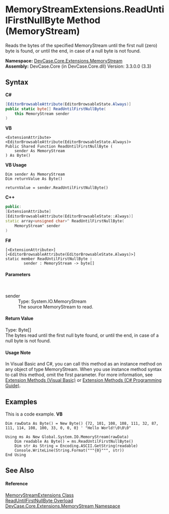 # MemoryStreamExtensions.ReadUntilFirstNullByte Method (MemoryStream)
 

Reads the bytes of the specified MemoryStream until the first null (zero) byte is found, or until the end, in case of a null byte is not found.

**Namespace:**&nbsp;<a href="N_DevCase_Core_Extensions_MemoryStream">DevCase.Core.Extensions.MemoryStream</a><br />**Assembly:**&nbsp;DevCase.Core (in DevCase.Core.dll) Version: 3.3.0.0 (3.3)

## Syntax

**C#**<br />
``` C#
[EditorBrowsableAttribute(EditorBrowsableState.Always)]
public static byte[] ReadUntilFirstNullByte(
	this MemoryStream sender
)
```

**VB**<br />
``` VB
<ExtensionAttribute>
<EditorBrowsableAttribute(EditorBrowsableState.Always)>
Public Shared Function ReadUntilFirstNullByte ( 
	sender As MemoryStream
) As Byte()
```

**VB Usage**<br />
``` VB Usage
Dim sender As MemoryStream
Dim returnValue As Byte()

returnValue = sender.ReadUntilFirstNullByte()
```

**C++**<br />
``` C++
public:
[ExtensionAttribute]
[EditorBrowsableAttribute(EditorBrowsableState::Always)]
static array<unsigned char>^ ReadUntilFirstNullByte(
	MemoryStream^ sender
)
```

**F#**<br />
``` F#
[<ExtensionAttribute>]
[<EditorBrowsableAttribute(EditorBrowsableState.Always)>]
static member ReadUntilFirstNullByte : 
        sender : MemoryStream -> byte[] 

```


#### Parameters
&nbsp;<dl><dt>sender</dt><dd>Type: System.IO.MemoryStream<br />The source MemoryStream to read.</dd></dl>

#### Return Value
Type: Byte[]<br />The bytes read until the first null byte found, or until the end, in case of a null byte is not found.

#### Usage Note
In Visual Basic and C#, you can call this method as an instance method on any object of type MemoryStream. When you use instance method syntax to call this method, omit the first parameter. For more information, see <a href="https://docs.microsoft.com/dotnet/visual-basic/programming-guide/language-features/procedures/extension-methods">Extension Methods (Visual Basic)</a> or <a href="https://docs.microsoft.com/dotnet/csharp/programming-guide/classes-and-structs/extension-methods">Extension Methods (C# Programming Guide)</a>.

## Examples
This is a code example. 
**VB**<br />
``` VB
Dim rawData As Byte() = New Byte() {72, 101, 108, 108, 111, 32, 87, 111, 114, 108, 100, 33, 0, 0, 0} ' "Hello World!\0\0\0"

Using ms As New Global.System.IO.MemoryStream(rawData)
    Dim readable As Byte() = ms.ReadUntilFirstNullByte()
    Dim str As String = Encoding.ASCII.GetString(readable)
    Console.WriteLine(String.Format("""{0}""", str))
End Using
```


## See Also


#### Reference
<a href="T_DevCase_Core_Extensions_MemoryStream_MemoryStreamExtensions">MemoryStreamExtensions Class</a><br /><a href="Overload_DevCase_Core_Extensions_MemoryStream_MemoryStreamExtensions_ReadUntilFirstNullByte">ReadUntilFirstNullByte Overload</a><br /><a href="N_DevCase_Core_Extensions_MemoryStream">DevCase.Core.Extensions.MemoryStream Namespace</a><br />